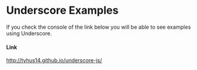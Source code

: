 # Underscore Examples

If you check the console of the link below you will be able to see examples using Underscore.

#### Link 
http://tyhus14.github.io/underscore-js/ 